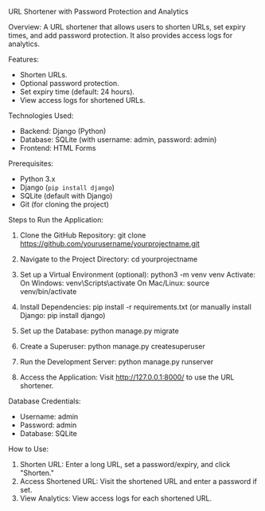 URL Shortener with Password Protection and Analytics

Overview:
A URL shortener that allows users to shorten URLs, set expiry times, and add password protection. It also provides access logs for analytics.

Features:
- Shorten URLs.
- Optional password protection.
- Set expiry time (default: 24 hours).
- View access logs for shortened URLs.

Technologies Used:
- Backend: Django (Python)
- Database: SQLite (with username: admin, password: admin)
- Frontend: HTML Forms

Prerequisites:
- Python 3.x
- Django (`pip install django`)
- SQLite (default with Django)
- Git (for cloning the project)

Steps to Run the Application:

1. Clone the GitHub Repository:
   git clone https://github.com/yourusername/yourprojectname.git

2. Navigate to the Project Directory:
   cd yourprojectname

3. Set up a Virtual Environment (optional):
   python3 -m venv venv
   Activate:
   On Windows: venv\Scripts\activate
   On Mac/Linux: source venv/bin/activate

4. Install Dependencies:
   pip install -r requirements.txt (or manually install Django: pip install django)

5. Set up the Database:
   python manage.py migrate

6. Create a Superuser:
   python manage.py createsuperuser

7. Run the Development Server:
   python manage.py runserver

8. Access the Application:
   Visit http://127.0.0.1:8000/ to use the URL shortener.

Database Credentials:
- Username: admin
- Password: admin
- Database: SQLite

How to Use:
1. Shorten URL: Enter a long URL, set a password/expiry, and click "Shorten."
2. Access Shortened URL: Visit the shortened URL and enter a password if set.
3. View Analytics: View access logs for each shortened URL.
